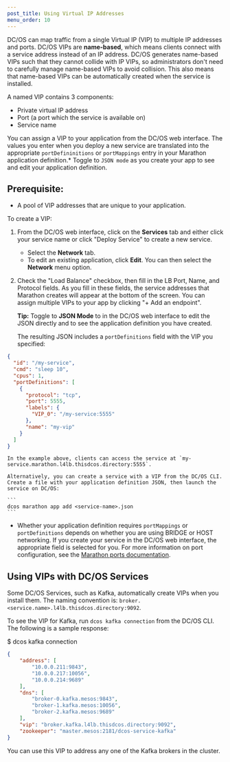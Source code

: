 ```yaml
---
post_title: Using Virtual IP Addresses
menu_order: 10
---
```

DC/OS can map traffic from a single Virtual IP (VIP) to multiple IP addresses and ports. DC/OS VIPs are **name-based**, which means clients connect with a service address instead of an IP address. DC/OS generates name-based VIPs such that they cannot collide with IP VIPs, so administrators don't need to carefully manage name-based VIPs to avoid collision. This also means that name-based VIPs can be automatically created when the service is installed.

A named VIP contains 3 components:

 * Private virtual IP address
 * Port (a port which the service is available on)
 * Service name

You can assign a VIP to your application from the DC/OS web interface. The values you enter when you deploy a new service are translated into the appropriate `portDefininitions` or `portMappings` entry in your Marathon application definition.* Toggle to `JSON mode` as you create your app to see and edit your application definition.

## Prerequisite:

*   A pool of VIP addresses that are unique to your application.

To create a VIP:

1.  From the DC/OS web interface, click on the **Services** tab and either click your service name or click "Deploy Service" to create a new service.

    *   Select the **Network** tab.
    *   To edit an existing application, click **Edit**. You can then select the **Network** menu option.

2.  Check the "Load Balance" checkbox, then fill in the LB Port, Name, and Protocol fields. As you fill in these fields, the service addresses that Marathon creates will appear at the bottom of the screen. You can assign multiple VIPs to your app by clicking "+ Add an endpoint".

    **Tip:** Toggle to **JSON Mode** to in the DC/OS web interface to edit the JSON directly and to see the application definition you have created.

    The resulting JSON includes a `portDefinitions` field with the VIP you specified:
    
```json
{
  "id": "/my-service",
  "cmd": "sleep 10",
  "cpus": 1,
  "portDefinitions": [
    {
      "protocol": "tcp",
      "port": 5555,
      "labels": {
        "VIP_0": "/my-service:5555"
      },
      "name": "my-vip"
    }
  ]
}
```

    In the example above, clients can access the service at `my-service.marathon.l4lb.thisdcos.directory:5555`.
    
    Alternatively, you can create a service with a VIP from the DC/OS CLI. Create a file with your application definition JSON, then launch the service on DC/OS:
    
    ```
    dcos marathon app add <service-name>.json
    ```
    
* Whether your application definition requires `portMappings` or `portDefinitions` depends on whether you are using BRIDGE or HOST networking. If you create your service in the DC/OS web interface, the appropriate field is selected for you. For more information on port configuration, see the [Marathon ports documentation][1].

## Using VIPs with DC/OS Services

Some DC/OS Services, such as Kafka, automatically create VIPs when you install them. The naming convention is: `broker.<service.name>.l4lb.thisdcos.directory:9092`.

To see the VIP for Kafka, run `dcos kafka connection` from the DC/OS CLI. The following is a sample response:

$ dcos kafka connection

```json
{
    "address": [
        "10.0.0.211:9843",
        "10.0.0.217:10056",
        "10.0.0.214:9689"
    ],
    "dns": [
        "broker-0.kafka.mesos:9843",
        "broker-1.kafka.mesos:10056",
        "broker-2.kafka.mesos:9689"
    ],
    "vip": "broker.kafka.l4lb.thisdcos.directory:9092",
    "zookeeper": "master.mesos:2181/dcos-service-kafka"
}
```

You can use this VIP to address any one of the Kafka brokers in the cluster.

 [1]: http://mesosphere.github.io/marathon/docs/ports.html
